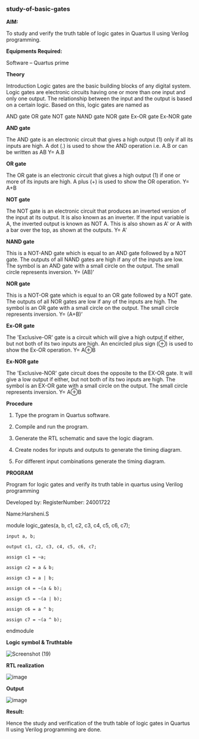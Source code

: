 ### study-of-basic-gates

**AIM:** 

To study and verify the truth table of logic gates in Quartus II using Verilog programming.

**Equipments Required:**

Software – Quartus prime 

**Theory**

Introduction Logic gates are the basic building blocks of any digital system. Logic gates are electronic circuits having one or more than one input and only one output. The relationship between the input and the output is based on a certain logic. Based on this, logic gates are named as

AND gate OR gate NOT gate NAND gate NOR gate Ex-OR gate Ex-NOR gate

**AND gate**

The AND gate is an electronic circuit that gives a high output (1) only if all its inputs are high. A dot (.) is used to show the AND operation i.e. A.B or can be written as AB
Y= A.B

**OR gate** 

The OR gate is an electronic circuit that gives a high output (1) if one or more of its inputs are high. A plus (+) is used to show the OR operation.
Y= A+B

**NOT gate**

The NOT gate is an electronic circuit that produces an inverted version of the input at its output. It is also known as an inverter. If the input variable is A, the inverted output is known as NOT A. This is also shown as A' or A with a bar over the top, as shown at the outputs.
Y= A'

**NAND gate**

This is a NOT-AND gate which is equal to an AND gate followed by a NOT gate. The outputs of all NAND gates are high if any of the inputs are low. The symbol is an AND gate with a small circle on the output. The small circle represents inversion.
Y= (AB)’

**NOR gate**

This is a NOT-OR gate which is equal to an OR gate followed by a NOT gate. The outputs of all NOR gates are low if any of the inputs are high. The symbol is an OR gate with a small circle on the output. The small circle represents inversion.
Y= (A+B)’

**Ex-OR gate**

The 'Exclusive-OR' gate is a circuit which will give a high output if either, but not both of its two inputs are high. An encircled plus sign (⊕) is used to show the Ex-OR operation.
Y= A⊕B

**Ex-NOR gate**

The 'Exclusive-NOR' gate circuit does the opposite to the EX-OR gate. It will give a low output if either, but not both of its two inputs are high. The symbol is an EX-OR gate with a small circle on the output. The small circle represents inversion.
Y= A⊕B

**Procedure** 

1.	Type the program in Quartus software.

2.	Compile and run the program.

3.	Generate the RTL schematic and save the logic diagram.

4.	Create nodes for inputs and outputs to generate the timing diagram.

5.	For different input combinations generate the timing diagram.


**PROGRAM**

Program for logic gates and verify its truth table in quartus using Verilog programming

 Developed by: RegisterNumber: 24001722
 
 Name:Harsheni.S

 module logic_gates(a, b, c1, c2, c3, c4, c5, c6, c7);
 
    input a, b;
    
    output c1, c2, c3, c4, c5, c6, c7;
    
    assign c1 = ~a;
    
    assign c2 = a & b;
    
    assign c3 = a | b;
    
    assign c4 = ~(a & b);
    
    assign c5 = ~(a | b);
    
    assign c6 = a ^ b;
    
    assign c7 = ~(a ^ b);
    
endmodule

 
**Logic symbol & Truthtable**

![Screenshot (19)](https://github.com/user-attachments/assets/8cee7d60-9a46-4956-929e-fa0b8ed6ab14)


**RTL realization** 

![image](https://github.com/user-attachments/assets/8e3a4c5b-3e2f-4633-93cc-8a19efe5c7e8)


**Output**

![image](https://github.com/user-attachments/assets/fb545dc2-3447-4651-8f8b-1c2cb2fadb3a)


**Result:**

Hence the study and verification of the truth table of logic gates in Quartus II using Verilog programming are done.




